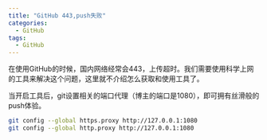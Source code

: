 ```yaml
---
title: "GitHub 443,push失败"
categories:
  - GitHub
tags:
  - GitHub
---
```


在使用GitHub的时候，国内网络经常会443，上传超时。我们需要使用科学上网的工具来解决这个问题，这里就不介绍怎么获取和使用工具了。

当开启工具后，git设置相关的端口代理（博主的端口是1080），即可拥有丝滑般的push体验。

```bash
git config --global https.proxy http://127.0.0.1:1080
git config --global http.proxy http://127.0.0.1:1080
```